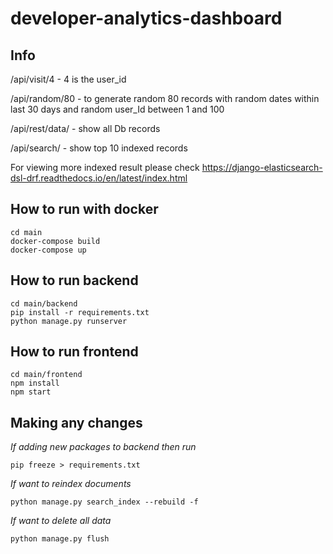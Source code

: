 # developer-analytics-dashboard

## Info

/api/visit/4 -  4 is the user_id

/api/random/80 - to generate random 80 records with random dates within last 30 days and random user_Id between 1 and 100

/api/rest/data/ - show all Db records

/api/search/ -  show top 10 indexed records

For viewing more indexed result please check https://django-elasticsearch-dsl-drf.readthedocs.io/en/latest/index.html



## How to run with docker

```
cd main
docker-compose build
docker-compose up
```

## How to run backend 

```
cd main/backend
pip install -r requirements.txt
python manage.py runserver
```

## How to run frontend 
```
cd main/frontend
npm install
npm start
```


## Making any changes

*If adding new packages to backend then run*

```
pip freeze > requirements.txt
```

*If want to reindex documents*

```
python manage.py search_index --rebuild -f
```
*If want to delete all data*

```
python manage.py flush
```





